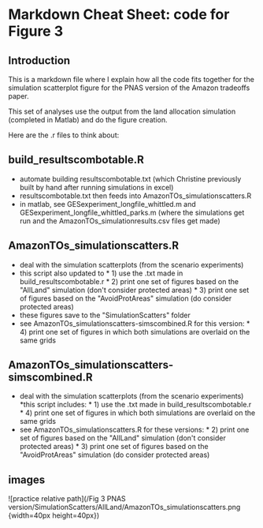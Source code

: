 # Markdown Cheat Sheet: code for Figure 3

## Introduction

This is a markdown file where I explain how all the code fits together for the simulation scatterplot figure for the PNAS version of the Amazon tradeoffs paper.

This set of analyses use the output from the land allocation simulation (completed in Matlab) and do the figure creation.

Here are the .r files to think about:


## build_resultscombotable.R


* automate building resultscombotable.txt (which Christine previously built by hand after running simulations in excel)
* resultscombotable.txt then feeds into AmazonTOs_simulationscatters.R
* in matlab, see GESexperiment_longfile_whittled.m and GESexperiment_longfile_whittled_parks.m (where the simulations get run and the AmazonTOs_simulationresults.csv files get made)


## AmazonTOs_simulationscatters.R

* deal with the simulation scatterplots (from the scenario experiments) 
* this script also updated to 
      * 1) use the .txt made in build_resultscombotable.r
      * 2) print one set of figures based on the "AllLand" simulation (don't consider protected areas)
      * 3) print one set of figures based on the "AvoidProtAreas" simulation (do consider protected areas)
* these figures save to the "SimulationScatters" folder
* see AmazonTOs_simulationscatters-simscombined.R for this version:
      * 4) print one set of figures in which both simulations are overlaid on the same grids


## AmazonTOs_simulationscatters-simscombined.R

* deal with the simulation scatterplots (from the scenario experiments)
*this script includes: 
      * 1) use the .txt made in build_resultscombotable.r
      * 4) print one set of figures in which both simulations are overlaid on the same grids
* see AmazonTOs_simulationscatters.R for these versions:
      * 2) print one set of figures based on the "AllLand" simulation (don't consider protected areas)
      * 3) print one set of figures based on the "AvoidProtAreas" simulation (do consider protected areas)

## images

![practice relative path](/Fig 3 PNAS version/SimulationScatters/AllLand/AmazonTOs_simulationscatters.png {width=40px height=40px})






